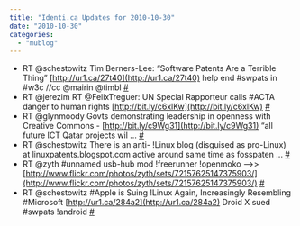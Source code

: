 ```yaml
---
title: "Identi.ca Updates for 2010-10-30"
date: "2010-10-30"
categories: 
  - "mublog"
---
```


- RT @schestowitz Tim Berners-Lee: “Software Patents Are a Terrible Thing” [http://ur1.ca/27t40](http://ur1.ca/27t40) help end #swpats in #w3c //cc @mairin @timbl [#](http://identi.ca/notice/57683844)
- RT @jerezim RT @FelixTreguer: UN Special Rapporteur calls #ACTA danger to human rights [http://bit.ly/c6xlKw](http://bit.ly/c6xlKw) [#](http://identi.ca/notice/57699787)
- RT @glynmoody Govts demonstrating leadership in openness with Creative Commons - [http://bit.ly/c9Wg31](http://bit.ly/c9Wg31) “all future ICT Qatar projects wil ... [#](http://identi.ca/notice/57699990)
- RT @schestowitz There is an anti- !Linux blog (disguised as pro-Linux) at linuxpatents.blogspot.com active around same time as fosspaten ... [#](http://identi.ca/notice/57706171)
- RT @zyth #unnamed usb-hub mod !freerunner !openmoko -->> [http://www.flickr.com/photos/zyth/sets/72157625147375903/](http://www.flickr.com/photos/zyth/sets/72157625147375903/) [#](http://identi.ca/notice/57716966)
- RT @schestowitz #Apple is Suing !Linux Again, Increasingly Resembling #Microsoft [http://ur1.ca/284a2](http://ur1.ca/284a2) Droid X sued #swpats !android [#](http://identi.ca/notice/57727718)
